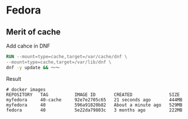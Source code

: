 # Fedora

## Merit of cache

Add cahce in DNF

```dockerfile
RUN --mount=type=cache,target=/var/cache/dnf \
--mount=type=cache,target=/var/lib/dnf \
dnf -y update && ～～
```

Result

```
# docker images
REPOSITORY   TAG          IMAGE ID       CREATED              SIZE
myfedora     40-cache     92e7e2705c65   21 seconds ago       444MB
myfedora     40           596a91820b82   About a minute ago   529MB
fedora       40           5e22da79803c   3 months ago         222MB
```